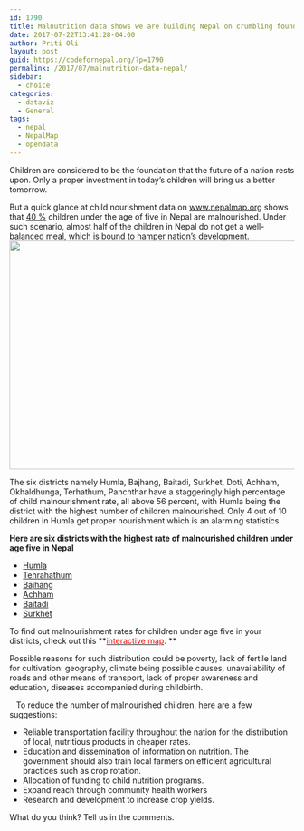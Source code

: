 ```yaml
---
id: 1790
title: Malnutrition data shows we are building Nepal on crumbling foundations
date: 2017-07-22T13:41:28-04:00
author: Priti Oli
layout: post
guid: https://codefornepal.org/?p=1790
permalink: /2017/07/malnutrition-data-nepal/
sidebar:
  - choice
categories:
  - dataviz
  - General
tags:
  - nepal
  - NepalMap
  - opendata
---
```

<span style="font-weight: 400;">Children are considered to be the foundation that the future of a nation rests upon. Only a proper investment in today’s children will bring us a better tomorrow. </span>

<span style="font-weight: 400;">But a quick glance at child nourishment data on <a href="https://nepalmap.org">www.nepalmap.org</a> shows that </span>[<span style="font-weight: 400;">40 %</span>](http://www.nepalmap.org/profiles/country-NP-nepal/#child-health) <span style="font-weight: 400;">children under the age of five in Nepal are malnourished. Under such scenario, almost half of the children in Nepal do not get a well-balanced meal, which is bound to hamper nation’s development.</span>  
[<img class=" wp-image-72 aligncenter" src="https://codefornepal.org/wp-content/uploads/2014/12/code_for_nepal_students_2-e1418614920650.jpg" alt="" width="787" height="403" />](https://codefornepal.org/wp-content/uploads/2014/12/code_for_nepal_students_2-e1418614920650.jpg)

The six districts namely Humla, Bajhang, Baitadi, Surkhet, Doti, Achham, Okhaldhunga, Terhathum, Panchthar have a staggeringly high percentage of child malnourishment rate, all above 56 percent, with Humla being the district with the highest number of <span style="font-weight: 400;">children malnourished. Only 4 out of 10 children in Humla get proper nourishment which is an alarming statistics.</span>

**Here are six districts with the highest rate of malnourished children under age five in Nepal**

  * [<span style="font-weight: 400;">Humla</span>](http://www.nepalmap.org/profiles/district-56-humla/#child-health)
  * [Tehrahathum](http://www.nepalmap.org/profiles/district-08-tehrathum/)
  * [<span style="font-weight: 400;">Bajhang</span>](http://www.nepalmap.org/profiles/district-56-humla/)
  * [<span style="font-weight: 400;">Achham</span>](http://www.nepalmap.org/profiles/district-68-achham/)
  * [<span style="font-weight: 400;">Baitadi</span>](http://www.nepalmap.org/profiles/district-73-baitadi/)
  * [<span style="font-weight: 400;">Surkhet</span>](http://www.nepalmap.org/profiles/district-64-surkhet/)

To find out malnourishment rates for children under age five in your districts, check out this **[<span style="color: #ff0000;">interactive map</span>](http://www.nepalmap.org/data/map/?table=CHILD_NOURISHMENT&geo_ids=district|country-NP,vdc|district-21,district|country-NP,district|country-NP&primary_geo_id=district-21#column%7Cpercent%20malnourished%2Csumlev%7Cdistrict). **

<span style="font-weight: 400;">Possible reasons for such distribution could be poverty, lack of fertile land for cultivation: geography, climate being possible causes, unavailability of roads and other means of transport, lack of proper awareness and education, diseases accompanied during childbirth.</span>

<span style="font-weight: 400;">   To reduce the number of malnourished children, here are a few suggestions:</span>

  * <span style="font-weight: 400;">Reliable transportation facility throughout the nation for the distribution of local, nutritious products in cheaper rates.</span>
  * <span style="font-weight: 400;">Education and dissemination of information on nutrition. The government should also train local farmers on efficient agricultural practices such as crop rotation.</span>
  * <span style="font-weight: 400;">Allocation of funding to child nutrition programs.</span>
  * <span style="font-weight: 400;">Expand reach through community health workers</span>
  * <span style="font-weight: 400;">Research and development to increase crop yields.</span>

What do you think? Tell us in the comments.